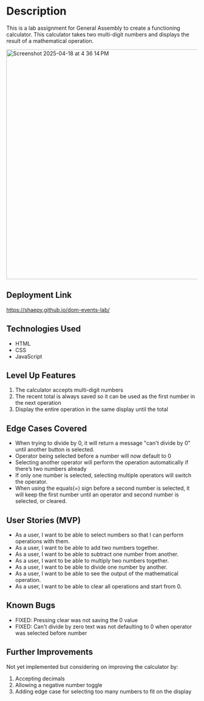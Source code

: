 
# Description
This is a lab assignment for General Assembly to create a functioning calculator. This calculator takes two multi-digit numbers and displays the result of a mathematical operation.

<img width="606" alt="Screenshot 2025-04-18 at 4 36 14 PM" src="https://github.com/user-attachments/assets/670fa931-d568-4c1a-b2a6-41b6ef4646a0" />

## Deployment Link
https://shaepy.github.io/dom-events-lab/

## Technologies Used
* HTML
* CSS
* JavaScript

## Level Up Features
1. The calculator accepts multi-digit numbers
2. The recent total is always saved so it can be used as the first number in the next operation
3. Display the entire operation in the same display until the total

## Edge Cases Covered
* When trying to divide by 0, it will return a message "can't divide by 0" until another button is selected.
* Operator being selected before a number will now default to 0
* Selecting another operator will perform the operation automatically if there’s two numbers already
* If only one number is selected, selecting multiple operators will switch the operator.
* When using the equals(=) sign before a second number is selected, it will keep the first number until an operator and second number is selected, or cleared.

## User Stories (MVP)
* As a user, I want to be able to select numbers so that I can perform operations with them.
* As a user, I want to be able to add two numbers together.
* As a user, I want to be able to subtract one number from another.
* As a user, I want to be able to multiply two numbers together.
* As a user, I want to be able to divide one number by another.
* As a user, I want to be able to see the output of the mathematical operation.
* As a user, I want to be able to clear all operations and start from 0.

## Known Bugs
* FIXED: Pressing clear was not saving the 0 value
* FIXED: Can't divide by zero text was not defaulting to 0 when operator was selected before number

## Further Improvements
Not yet implemented but considering on improving the calculator by:

1. Accepting decimals
2. Allowing a negative number toggle
3. Adding edge case for selecting too many numbers to fit on the display
